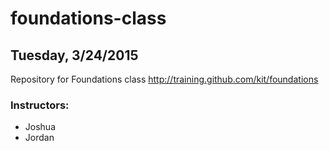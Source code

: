 # foundations-class
## Tuesday, 3/24/2015

Repository for Foundations class http://training.github.com/kit/foundations

### Instructors:

* Joshua
* Jordan

